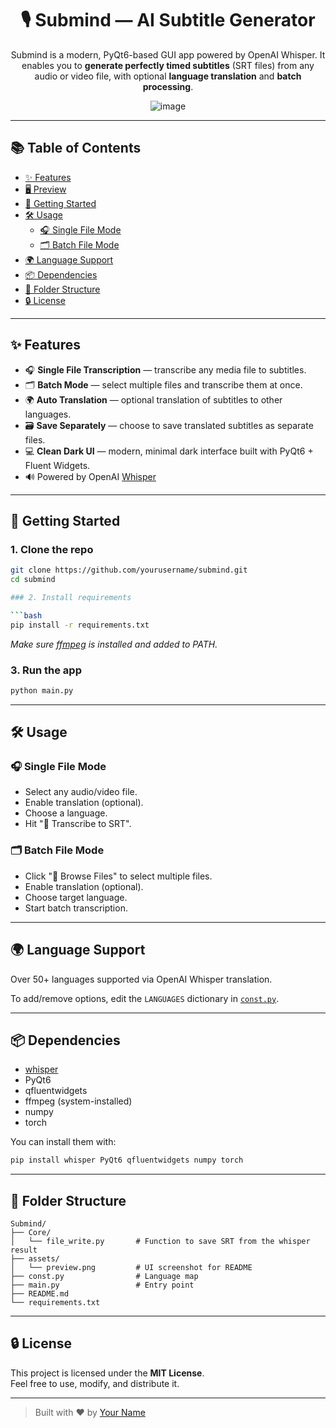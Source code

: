 <div align="center">

# 🎙️ Submind — AI Subtitle Generator

Submind is a modern, PyQt6-based GUI app powered by OpenAI Whisper. It enables you to **generate perfectly timed subtitles** (SRT files) from any audio or video file, with optional **language translation** and **batch processing**.

![image](https://github.com/user-attachments/assets/b6972908-4986-400f-ba31-b23e36f4db7c)

</div>

---

## 📚 Table of Contents

- [✨ Features](#-features)
- [🖥️ Preview](#-preview)
- [🚀 Getting Started](#-getting-started)
- [🛠️ Usage](#-usage)
  - [🎧 Single File Mode](#-single-file-mode)
  - [🗂️ Batch File Mode](#-batch-file-mode)
- [🌍 Language Support](#-language-support)
- [📦 Dependencies](#-dependencies)
- [📁 Folder Structure](#-folder-structure)
- [🔒 License](#-license)

---

## ✨ Features

- 🎧 **Single File Transcription** — transcribe any media file to subtitles.
- 🗂️ **Batch Mode** — select multiple files and transcribe them at once.
- 🌍 **Auto Translation** — optional translation of subtitles to other languages.
- 🗃️ **Save Separately** — choose to save translated subtitles as separate files.
- 💻 **Clean Dark UI** — modern, minimal dark interface built with PyQt6 + Fluent Widgets.
- 🔊 Powered by OpenAI [Whisper](https://github.com/openai/whisper)


---

## 🚀 Getting Started

### 1. Clone the repo

```bash
git clone https://github.com/yourusername/submind.git
cd submind

### 2. Install requirements

```bash
pip install -r requirements.txt
```

*Make sure [ffmpeg](https://ffmpeg.org/) is installed and added to PATH.*

### 3. Run the app

```bash
python main.py
```

---

## 🛠️ Usage

### 🎧 Single File Mode
- Select any audio/video file.
- Enable translation (optional).
- Choose a language.
- Hit "📝 Transcribe to SRT".

### 🗂️ Batch File Mode
- Click "📂 Browse Files" to select multiple files.
- Enable translation (optional).
- Choose target language.
- Start batch transcription.

---

## 🌍 Language Support

Over 50+ languages supported via OpenAI Whisper translation.

To add/remove options, edit the `LANGUAGES` dictionary in [`const.py`](./const.py).

---

## 📦 Dependencies

- [whisper](https://github.com/openai/whisper)
- PyQt6
- qfluentwidgets
- ffmpeg (system-installed)
- numpy
- torch

You can install them with:

```bash
pip install whisper PyQt6 qfluentwidgets numpy torch
```

---

## 📁 Folder Structure

```
Submind/
├── Core/
│   └── file_write.py       # Function to save SRT from the whisper result
├── assets/
│   └── preview.png         # UI screenshot for README
├── const.py                # Language map
├── main.py                 # Entry point
├── README.md
└── requirements.txt
```

---

## 🔒 License

This project is licensed under the **MIT License**.  
Feel free to use, modify, and distribute it.

---

> Built with ❤️ by [Your Name](https://github.com/yourusername)

